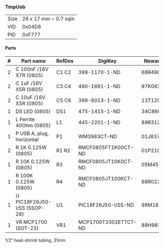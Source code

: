 ### TmpUsb ###

|      |                       |
|------|-----------------------|
| Size | 26 x 17 mm ~ 0.7 sqin |
| VID  | 0x04D8                |
| PID  | 0xF777                |


#### Parts ####

|  # | Part name                        | RefDes  | DigiKey                    | Newark  |
|---:|----------------------------------|---------|----------------------------|---------|
|  2 | C 100nF /16V X7R (0805)          | C1 C2   | 399-1170-1-ND              | 68R4903 |
|  2 | C 1uF /16V X5R (0805)            | C3 C4   | 490-1691-1-ND              | 97K0638 |
|  2 | C 10uF /16V X5R (0805)           | C5 C6   | 399-8013-1-ND              | 13T1208 |
|  1 | DS LED (0805)                    | DS1     | 475-1415-1-ND              | 34C8663 |
|  1 | L Ferrite 40Ohm (0805)           | L1      | 445-2201-1-ND              | 89R3121 |
|  1 | P USB A, plug, horizontal        | P1      | WM3983CT-ND                | 01J8375 |
|  2 | R 1K 0.125W (0805)               | R1 R2   | RMCF0805FT1K00CT-ND        | 01P2109 |
|  1 | R 10K 0.125W (0805)              | R3      | RMCF0805JT10K0CT-ND        | 05M4535 |
|  1 | R 100K 0.125W (0805)             | R4      | RMCF0805JT100KCT-ND        | 68R0231 |
|  1 | U PIC18F26J50-I/SS (SSOP-28)     | U1      | PIC18F26J50-I/SS-ND        | 98M1806 |
|  1 | VR MCP1700 (SOT-23)              | VR1     | MCP1700T3302ETTCT-ND       | 88H9817 |

1/2" heat-shrink tubing, 31mm
